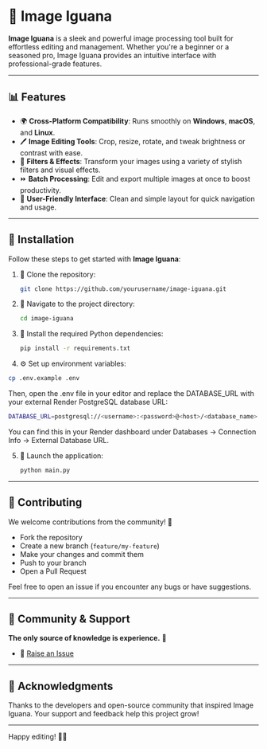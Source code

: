 # 🚀 Image Iguana

**Image Iguana** is a sleek and powerful image processing tool built for effortless editing and management. Whether you're a beginner or a seasoned pro, Image Iguana provides an intuitive interface with professional-grade features.

---

## 📊 Features

* 🌍 **Cross-Platform Compatibility**: Runs smoothly on **Windows**, **macOS**, and **Linux**.
* 🖊️ **Image Editing Tools**: Crop, resize, rotate, and tweak brightness or contrast with ease.
* 🔮 **Filters & Effects**: Transform your images using a variety of stylish filters and visual effects.
* ⏩ **Batch Processing**: Edit and export multiple images at once to boost productivity.
* 🤖 **User-Friendly Interface**: Clean and simple layout for quick navigation and usage.

---

## 🔧 Installation

Follow these steps to get started with **Image Iguana**:

1. 🔧 Clone the repository:

   ```bash
   git clone https://github.com/yourusername/image-iguana.git
   ```

2. 📁 Navigate to the project directory:

   ```bash
   cd image-iguana
   ```

3. 🚀 Install the required Python dependencies:

   ```bash
   pip install -r requirements.txt
   ```
4. ⚙️ Set up environment variables:

```bash
cp .env.example .env
```

Then, open the .env file in your editor and replace the DATABASE_URL with your external Render PostgreSQL database URL:
```bash
DATABASE_URL=postgresql://<username>:<password>@<host>/<database_name>
```

You can find this in your Render dashboard under Databases → Connection Info → External Database URL.

5. 🔄 Launch the application:

   ```bash
   python main.py
   ```

---

## 💪 Contributing

We welcome contributions from the community! 🌟

* Fork the repository
* Create a new branch (`feature/my-feature`)
* Make your changes and commit them
* Push to your branch
* Open a Pull Request

Feel free to open an issue if you encounter any bugs or have suggestions.

---

## 📢 Community & Support

**The only source of knowledge is experience.** 🌱

- 🐞 [Raise an Issue](https://github.com/Shahid6174/Image-Iguana/issues)

---

## 🌟 Acknowledgments

Thanks to the developers and open-source community that inspired Image Iguana. Your support and feedback help this project grow!

---

Happy editing! 🚀🎨